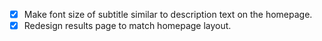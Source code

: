 - [x] Make font size of subtitle similar to description text on the homepage.
- [x] Redesign results page to match homepage layout.
